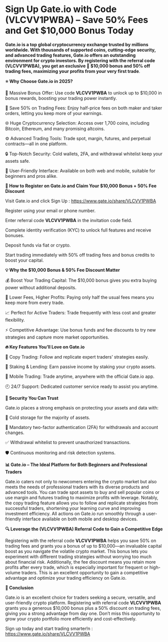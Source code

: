 # Sign Up Gate.io with Code (VLCVV1PWBA) – Save 50% Fees and Get $10,000 Bonus Today



**Gate.io is a top global cryptocurrency exchange trusted by millions worldwide. With thousands of supported coins, cutting-edge security, and advanced trading features, Gate.io offers an outstanding environment for crypto investors. By registering with the referral code (VLCVV1PWBA), you get an exclusive 🎁 $10,000 bonus and 50% off trading fees, maximizing your profits from your very first trade**.

**⭐ Why Choose Gate.io in 2025?**

🎯 Massive Bonus Offer: Use code **VLCVV1PWBA** to unlock up to $10,000 in bonus rewards, boosting your trading power instantly.

💸 Save 50% on Trading Fees: Enjoy half-price fees on both maker and taker orders, letting you keep more of your earnings.

🌐 Huge Cryptocurrency Selection: Access over 1,700 coins, including Bitcoin, Ethereum, and many promising altcoins.

⚙️ Advanced Trading Tools: Trade spot, margin, futures, and perpetual contracts—all in one platform.

🔒 Top-Notch Security: Cold wallets, 2FA, and withdrawal whitelist keep your assets safe.

📱 User-Friendly Interface: Available on both web and mobile, suitable for beginners and pros alike.

**📝 How to Register on Gate.io and Claim Your $10,000 Bonus + 50% Fee Discount**

Visit Gate.io and click Sign Up : https://www.gate.io/share/VLCVV1PWBA

Register using your email or phone number.

Enter referral code **VLCVV1PWBA** in the invitation code field.

Complete identity verification (KYC) to unlock full features and receive bonuses.

Deposit funds via fiat or crypto.

Start trading immediately with 50% off trading fees and bonus credits to boost your capital.

**💡 Why the $10,000 Bonus & 50% Fee Discount Matter**

💰 Boost Your Trading Capital: The $10,000 bonus gives you extra buying power without additional deposits.

🔖 Lower Fees, Higher Profits: Paying only half the usual fees means you keep more from every trade.

📈 Perfect for Active Traders: Trade frequently with less cost and greater flexibility.

⚡ Competitive Advantage: Use bonus funds and fee discounts to try new strategies and capture more market opportunities.

**🔥 Key Features You’ll Love on Gate.io**

🤖 Copy Trading: Follow and replicate expert traders’ strategies easily.

🌱 Staking & Lending: Earn passive income by staking your crypto assets.

📲 Mobile Trading: Trade anytime, anywhere with the official Gate.io app.

🕘 24/7 Support: Dedicated customer service ready to assist you anytime.

**🔐 Security You Can Trust**

Gate.io places a strong emphasis on protecting your assets and data with:

🥶 Cold storage for the majority of assets.

🔐 Mandatory two-factor authentication (2FA) for withdrawals and account changes.

✅ Withdrawal whitelist to prevent unauthorized transactions.

🛡️ Continuous monitoring and risk detection systems.

**📊 Gate.io – The Ideal Platform for Both Beginners and Professional Traders**

Gate.io caters not only to newcomers entering the crypto market but also meets the needs of professional traders with its diverse products and advanced tools. You can trade spot assets to buy and sell popular coins or use margin and futures trading to maximize profits with leverage. Notably, the copy trading feature allows you to follow and replicate strategies from successful traders, shortening your learning curve and improving investment efficiency. All actions on Gate.io run smoothly through a user-friendly interface available on both mobile and desktop devices.

**🔍 Leverage the (VLCVV1PWBA) Referral Code to Gain a Competitive Edge**

Registering with the referral code **VLCVV1PWBA** helps you save 50% on trading fees and grants you a bonus of up to $10,000—an invaluable capital boost as you navigate the volatile crypto market. This bonus lets you experiment with different trading strategies without worrying too much about financial risk. Additionally, the fee discount means you retain more profits after every trade, which is especially important for frequent or high-volume traders. This is an excellent opportunity to gain a competitive advantage and optimize your trading efficiency on Gate.io.

**🎯 Conclusion**

Gate.io is an excellent choice for traders seeking a secure, versatile, and user-friendly crypto platform. Registering with referral code **VLCVV1PWBA** grants you a generous $10,000 bonus plus a 50% discount on trading fees, giving you a strong advantage from day one. Don’t miss this opportunity to grow your crypto portfolio more efficiently and cost-effectively.

Sign up today and start trading smarter!n : https://www.gate.io/share/VLCVV1PWBA

